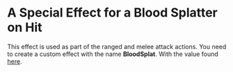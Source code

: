 # A Special Effect for a Blood Splatter on Hit

This effect is used as part of the ranged and melee attack actions.  You need to create a custom effect with the name **BloodSplat**.  With the value found [here](../effects/fx-blood.json).
